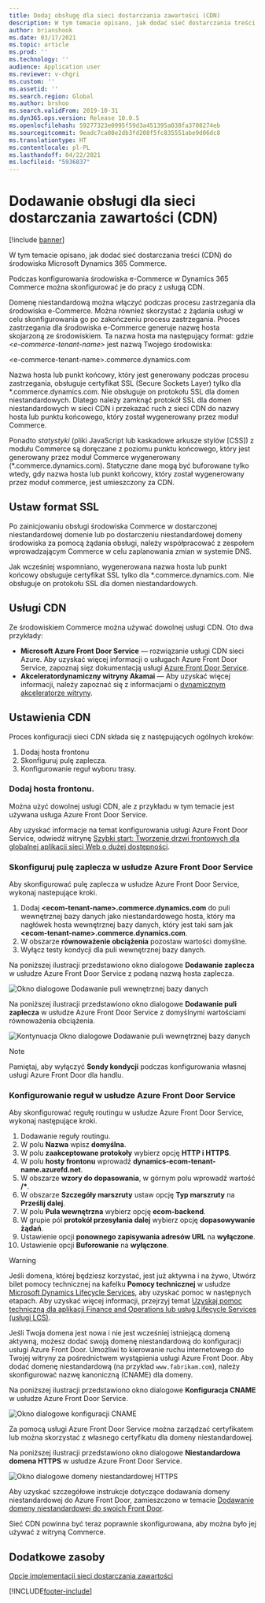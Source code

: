 ```yaml
---
title: Dodaj obsługę dla sieci dostarczania zawartości (CDN)
description: W tym temacie opisano, jak dodać sieć dostarczania treści (CDN) do środowiska Microsoft Dynamics 365 Commerce.
author: brianshook
ms.date: 03/17/2021
ms.topic: article
ms.prod: ''
ms.technology: ''
audience: Application user
ms.reviewer: v-chgri
ms.custom: ''
ms.assetid: ''
ms.search.region: Global
ms.author: brshoo
ms.search.validFrom: 2019-10-31
ms.dyn365.ops.version: Release 10.0.5
ms.openlocfilehash: 59277323e0995f59d3a451395a038fa3708274eb
ms.sourcegitcommit: 9eadc7ca08e2db3fd208f5fc835551abe9d06dc8
ms.translationtype: HT
ms.contentlocale: pl-PL
ms.lasthandoff: 04/22/2021
ms.locfileid: "5936837"
---
```

# <a name="add-support-for-a-content-delivery-network-cdn"></a>Dodawanie obsługi dla sieci dostarczania zawartości (CDN)

[!include [banner](includes/banner.md)]

W tym temacie opisano, jak dodać sieć dostarczania treści (CDN) do środowiska Microsoft Dynamics 365 Commerce.

Podczas konfigurowania środowiska e-Commerce w Dynamics 365 Commerce można skonfigurować je do pracy z usługą CDN. 

Domenę niestandardową można włączyć podczas procesu zastrzegania dla środowiska e-Commerce. Można również skorzystać z żądania usługi w celu skonfigurowania go po zakończeniu procesu zastrzegania. Proces zastrzegania dla środowiska e-Commerce generuje nazwę hosta skojarzoną ze środowiskiem. Ta nazwa hosta ma następujący format: gdzie \<*e-commerce-tenant-name*\> jest nazwą Twojego środowiska:

&lt;e-commerce-tenant-name&gt;.commerce.dynamics.com

Nazwa hosta lub punkt końcowy, który jest generowany podczas procesu zastrzegania, obsługuje certyfikat SSL (Secure Sockets Layer) tylko dla \*.commerce.dynamics.com. Nie obsługuje on protokołu SSL dla domen niestandardowych. Dlatego należy zamknąć protokół SSL dla domen niestandardowych w sieci CDN i przekazać ruch z sieci CDN do nazwy hosta lub punktu końcowego, który został wygenerowany przez moduł Commerce. 

Ponadto *statystyki* (pliki JavaScript lub kaskadowe arkusze stylów \[CSS\]) z modułu Commerce są doręczane z poziomu punktu końcowego, który jest generowany przez moduł Commerce wygenerowany (\*.commerce.dynamics.com). Statyczne dane mogą być buforowane tylko wtedy, gdy nazwa hosta lub punkt końcowy, który został wygenerowany przez moduł commerce, jest umieszczony za CDN.

## <a name="set-up-ssl"></a>Ustaw format SSL

Po zainicjowaniu obsługi środowiska Commerce w dostarczonej niestandardowej domenie lub po dostarczeniu niestandardowej domeny środowiska za pomocą żądania obsługi, należy współpracować z zespołem wprowadzającym Commerce w celu zaplanowania zmian w systemie DNS.

Jak wcześniej wspomniano, wygenerowana nazwa hosta lub punkt końcowy obsługuje certyfikat SSL tylko dla \*.commerce.dynamics.com. Nie obsługuje on protokołu SSL dla domen niestandardowych.

## <a name="cdn-services"></a>Usługi CDN

Ze środowiskiem Commerce można używać dowolnej usługi CDN. Oto dwa przykłady:

- **Microsoft Azure Front Door Service** — rozwiązanie usługi CDN sieci Azure. Aby uzyskać więcej informacji o usługach Azure Front Door Service, zapoznaj sięz dokumentacją usługi [Azure Front Door Service](/azure/frontdoor/).
- **Akceleratordynamiczny witryny Akamai** — Aby uzyskać więcej informacji, należy zapoznać się z informacjami o [dynamicznym akceleratorze witryny](https://www.akamai.com/us/en/products/performance/dynamic-site-accelerator.jsp).

## <a name="cdn-setup"></a>Ustawienia CDN

Proces konfiguracji sieci CDN składa się z następujących ogólnych kroków:

1. Dodaj hosta frontonu
1. Skonfiguruj pulę zaplecza.
1. Konfigurowanie reguł wyboru trasy.

### <a name="add-a-front-end-host"></a>Dodaj hosta frontonu.

Można użyć dowolnej usługi CDN, ale z przykładu w tym temacie jest używana usługa Azure Front Door Service. 

Aby uzyskać informacje na temat konfigurowania usługi Azure Front Door Service, odwiedź witrynę [Szybki start: Tworzenie drzwi frontowych dla globalnej aplikacji sieci Web o dużej dostępności](/azure/frontdoor/quickstart-create-front-door).

### <a name="configure-a-backend-pool-in-azure-front-door-service"></a>Skonfiguruj pulę zaplecza w usłudze Azure Front Door Service

Aby skonfigurować pulę zaplecza w usłudze Azure Front Door Service, wykonaj nastepujące kroki.

1. Dodaj **&lt;ecom-tenant-name&gt;.commerce.dynamics.com** do puli wewnętrznej bazy danych jako niestandardowego hosta, który ma nagłówek hosta wewnętrznej bazy danych, który jest taki sam jak **&lt;ecom-tenant-name&gt;.commerce.dynamics.com**.
1. W obszarze **równoważenie obciążenia** pozostaw wartości domyślne.
1. Wyłącz testy kondycji dla puli wewnętrznej bazy danych.

Na poniższej ilustracji przedstawiono okno dialogowe **Dodawanie zaplecza** w usłudze Azure Front Door Service z podaną nazwą hosta zaplecza.

![Okno dialogowe Dodawanie puli wewnętrznej bazy danych](./media/CDN_BackendPool.png)

Na poniższej ilustracji przedstawiono okno dialogowe **Dodawanie puli zaplecza** w usłudze Azure Front Door Service z domyślnymi wartościami równoważenia obciążenia.

![Kontynuacja Okno dialogowe Dodawanie puli wewnętrznej bazy danych](./media/CDN_BackendPool_2.png)

> [!NOTE]
> Pamiętaj, aby wyłączyć **Sondy kondycji** podczas konfigurowania własnej usługi Azure Front Door dla handlu.


### <a name="set-up-rules-in-azure-front-door-service"></a>Konfigurowanie reguł w usłudze Azure Front Door Service

Aby skonfigurować regułę routingu w usłudze Azure Front Door Service, wykonaj następujące kroki.

1. Dodawanie reguły routingu.
1. W polu **Nazwa** wpisz **domyślna**.
1. W polu **zaakceptowane protokoły** wybierz opcję **HTTP i HTTPS**.
1. W polu **hosty frontonu** wprowadź **dynamics-ecom-tenant-name.azurefd.net**.
1. W obszarze **wzory do dopasowania**, w górnym polu wprowadź wartość **/\***.
1. W obszarze **Szczegóły marszruty** ustaw opcję **Typ marszruty** na **Prześlij dalej**.
1. W polu **Pula wewnętrzna** wybierz opcję **ecom-backend**.
1. W grupie pól **protokół przesyłania dalej** wybierz opcję **dopasowywanie żądań**. 
1. Ustawienie opcji **ponownego zapisywania adresów URL** na **wyłączone**.
1. Ustawienie opcji **Buforowanie** na **wyłączone**.


> [!WARNING]
> Jeśli domena, której będziesz korzystać, jest już aktywna i na żywo, Utwórz bilet pomocy technicznej na kafelku **Pomocy technicznej** w usłudze [Microsoft Dynamics Lifecycle Services](https://lcs.dynamics.com/), aby uzyskać pomoc w następnych etapach. Aby uzyskać więcej informacji, przejrzyj temat [Uzyskaj pomoc techniczną dla aplikacji Finance and Operations lub usług Lifecycle Services (usługi LCS)](../fin-ops-core/dev-itpro/lifecycle-services/lcs-support.md).

Jeśli Twoja domena jest nowa i nie jest wcześniej istniejącą domeną aktywną, możesz dodać swoją domenę niestandardową do konfiguracji usługi Azure Front Door. Umożliwi to kierowanie ruchu internetowego do Twojej witryny za pośrednictwem wystąpienia usługi Azure Front Door. Aby dodać domenę niestandardową (na przykład `www.fabrikam.com`), należy skonfigurować nazwę kanoniczną (CNAME) dla domeny.

Na poniższej ilustracji przedstawiono okno dialogowe **Konfiguracja CNAME** w usłudze Azure Front Door Service.

![Okno dialogowe konfiguracji CNAME](./media/CNAME_Configuration.png)

Za pomocą usługi Azure Front Door Service można zarządzać certyfikatem lub można skorzystać z własnego certyfikatu dla domeny niestandardowej.

Na poniższej ilustracji przedstawiono okno dialogowe **Niestandardowa domena HTTPS** w usłudze Azure Front Door Service.

![Okno dialogowe domeny niestandardowej HTTPS](./media/Custom_Domain_HTTPS.png)

Aby uzyskać szczegółowe instrukcje dotyczące dodawania domeny niestandardowej do Azure Front Door, zamieszczono w temacie [Dodawanie domeny niestandardowej do swoich Front Door](/azure/frontdoor/front-door-custom-domain).

Sieć CDN powinna być teraz poprawnie skonfigurowana, aby można było jej używać z witryną Commerce.

## <a name="additional-resources"></a>Dodatkowe zasoby

[Opcje implementacji sieci dostarczania zawartości](cdn-options.md)


[!INCLUDE[footer-include](../includes/footer-banner.md)]